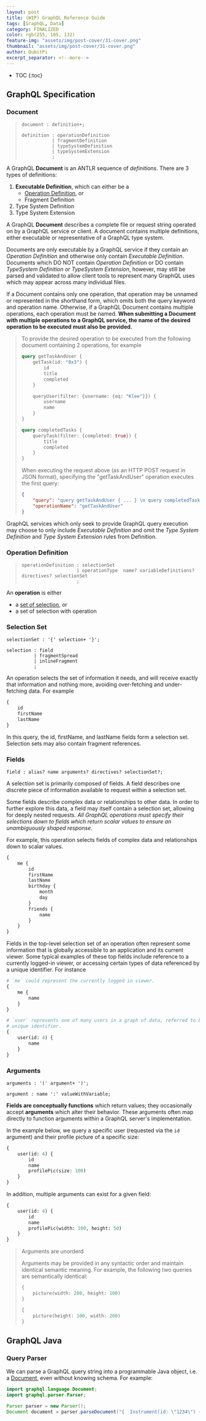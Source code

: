 ```yaml
---
layout: post
title: (WIP) GraphQL Reference Guide
tags: [GraphQL, Data]
category: FINALIZED
color: rgb(255, 105, 132)
feature-img: "assets/img/post-cover/31-cover.png"
thumbnail: "assets/img/post-cover/31-cover.png"
author: QubitPi
excerpt_separator: <!--more-->
---
```


<!--more-->

* TOC
{:toc}


GraphQL Specification
---------------------

### Document

> ```g4
> document : definition+;
> 
> definition : operationDefinition
>            | fragmentDefinition
>            | typeSystemDefinition
>            | typeSystemExtension
>            ;
> ```

A GraphQL **Document** is an ANTLR sequence of _definitions_. There are 3 types of definitions:

1. **Executable Definition**, which can either be a
   - [Operation Definition](#operation-definition), or
   - Fragment Definition
2. Type System Definition
3. Type System Extension

A GraphQL **Document** describes a complete file or request string operated on by a GraphQL service or client. A
document contains multiple definitions, either executable or representative of a GraphQL type system.

Documents are only executable by a GraphQL service if they contain an _Operation Definition_ and otherwise only contain 
_Executable Definition_. Documents which DO NOT contain _Operation Definition_ or DO contain _TypeSystem Definition or 
TypeSystem Extension_, however, may still be parsed and validated to allow client tools to represent many GraphQL uses 
which may appear across many individual files.

If a Document contains only one operation, that operation may be unnamed or represented in the shorthand form, which
omits both the query keyword and operation name. Otherwise, if a GraphQL Document contains multiple operations, each 
operation must be named. **When submitting a Document with multiple operations to a GraphQL service, the name of the
desired operation to be executed must also be provided.**

> To provide the desired operation to be executed from the following document containing 2 operations, for example
> 
> ```graphql
> query getTaskAndUser {
>     getTask(id: "0x3") {
>         id
>         title
>         completed
>     }
> 
>     queryUser(filter: {username: {eq: "Klee"}}) {
>         username
>         name
>     }
> }
> 
> query completedTasks {
>     queryTask(filter: {completed: true}) {
>         title
>         completed
>     }
> }
> ```
> 
> When executing the request above (as an HTTP POST request in JSON format), specifying the "getTaskAndUser" operation 
> executes the first query:
> 
> ```json
> {
>     "query": "query getTaskAndUser { ... } \n query completedTasks { ... }",
>     "operationName": "getTaskAndUser"
> }
> ```

GraphQL services which only seek to provide GraphQL query execution may choose to only include _Executable Definition_
and omit the _Type System Definition_ and _Type System Extension_ rules from Definition.

### Operation Definition

> ```g4
> operationDefinition : selectionSet
>                     | operationType  name? variableDefinitions? directives? selectionSet
>                     ;
> ```

An **operation** is either

* a [set of selection](#selection-set), or
* a set of selection with operation

### Selection Set

```g4
selectionSet : '{' selection+ '}';

selection : field
          | fragmentSpread
          | inlineFragment
          ;
```

An operation selects the set of information it needs, and will receive exactly that information and nothing more,
avoiding over-fetching and under-fetching data. For example

```graphql
{
    id
    firstName
    lastName
}
```

In this query, the id, firstName, and lastName fields form a selection set. Selection sets may also contain fragment 
references.

### Fields

```g4
field : alias? name arguments? directives? selectionSet?;
```

A selection set is primarily composed of fields. A field describes one discrete piece of information available to
request within a selection set.

Some fields describe complex data or relationships to other data. In order to further explore this data, a field may 
itself contain a selection set, allowing for deeply nested requests. _All GraphQL operations must specify their
selections down to fields which return scalar values to ensure an unambiguously shaped response_.

For example, this operation selects fields of complex data and relationships down to scalar values.

```graphql
{
    me {
        id
        firstName
        lastName
        birthday {
            month
            day
        }
        friends {
            name
        }
    }
}
```

Fields in the top-level selection set of an operation often represent some information that is globally accessible to an
application and its current viewer. Some typical examples of these top fields include reference to a currently logged-in
viewer, or accessing certain types of data referenced by a unique identifier. For instance

```graphql
# `me` could represent the currently logged in viewer.
{
    me {
        name
    }
}

# `user` represents one of many users in a graph of data, referred to by a
# unique identifier.
{
    user(id: 4) {
        name
    }
}
```

### Arguments

```g4
arguments : '(' argument+ ')';

argument : name ':' valueWithVariable;
```

**Fields are conceptually functions** which return values; they occasionally accept **arguments** which alter their
behavior. These arguments often map directly to function arguments within a GraphQL server's implementation.

In the example below, we query a specific user (requested via the `id` argument) and their profile picture of a specific
size:

```graphql
{
    user(id: 4) {
        id
        name
        profilePic(size: 100)
    }
}
```

In addition, multiple arguments can exist for a given field:

```graphql
{
    user(id: 4) {
        id
        name
        profilePic(width: 100, height: 50)
    }
}
```

> Arguments are unorderd
> 
> Arguments may be provided in any syntactic order and maintain identical semantic meaning. For example, the following
> two queries are semantically identical:
> 
> ```graphql
> {
>     picture(width: 200, height: 100)
> }
> ```
> 
> ```graphql
> {
>     picture(height: 100, width: 200)
> }
> ```


GraphQL Java
------------

### Query Parser

We can parse a GraphQL query string into a programmable Java object, i.e. a [Document](#document), even without knowing
schema. For example:

```java
import graphql.language.Document;
import graphql.parser.Parser;

Parser parser = new Parser(); 
Document document = parser.parseDocument("{  Instrument(id: \"1234\") {    Reference {      Name    }  }}");
```
